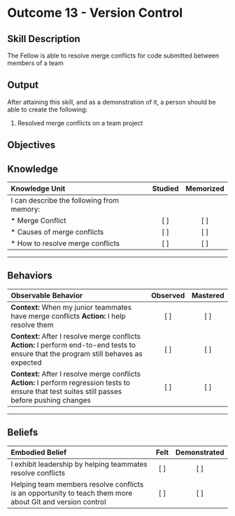 # Outcome 13 - Version Control

**Skill Description**
----------
The Fellow is able to resolve merge conflicts for code submitted between members of a team

**Output**
----------
After attaining this skill, and as a demonstration of it, a person should be able to create the following:

1. Resolved merge conflicts on a team project


**Objectives**
----------
## **Knowledge**


| Knowledge Unit   |      Studied      | Memorized |
|:-------------|:------------------:|:--------:|
| I can describe the following from memory: | | |
| * Merge Conflict | [ ] | [ ]  |
| * Causes of merge conflicts   | [ ] | [ ]  |
| * How to resolve merge conflicts    | [ ] | [ ]  |


----------


## **Behaviors**

| Observable Behavior   |      Observed      | Mastered |
|:-------------|:------------------:|:--------:|
| **Context:** When my junior teammates have merge conflicts **Action:** I help resolve them | [ ] | [ ]  |
| **Context:** After I resolve merge conflicts **Action:** I perform end-to-end tests to ensure that the program still behaves as expected | [ ] | [ ]  |
| **Context:** After I resolve merge conflicts **Action:** I perform regression tests to ensure that test suites still passes before pushing changes| [ ] | [ ]  |



----------


## **Beliefs**


| Embodied Belief   |      Felt      | Demonstrated |
|:-------------|:------------------:|:--------:|
| I exhibit leadership by helping teammates resolve conflicts | [ ] | [ ]  |
| Helping team members resolve conflicts is an opportunity to teach them more about Git and version control | [ ] | [ ]  |

